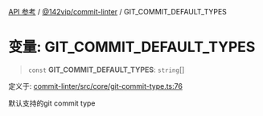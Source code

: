 [API 参考](../../../index.md) / [@142vip/commit-linter](../index.md) / GIT\_COMMIT\_DEFAULT\_TYPES

# 变量: GIT\_COMMIT\_DEFAULT\_TYPES

> `const` **GIT\_COMMIT\_DEFAULT\_TYPES**: `string`[]

定义于: [commit-linter/src/core/git-commit-type.ts:76](https://github.com/142vip/core-x/blob/d4a5b2e7c860b49a40d6ff85745b241507ccf1fd/packages/commit-linter/src/core/git-commit-type.ts#L76)

默认支持的git commit type
